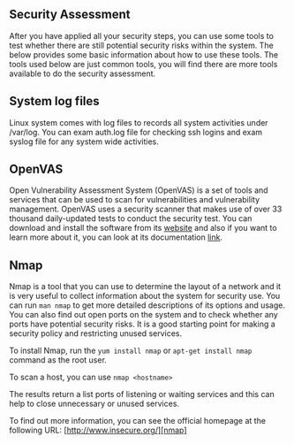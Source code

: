 ## Security Assessment

After you have applied all your security steps, you can use some tools to test
whether there are still potential security risks within the system. The below
provides some basic information about how to use these tools. The tools used
below are just common tools, you will find there are more tools available to do
the security assessment.

## System log files

Linux system comes with log files to records all system activities under /var/log.
You can exam auth.log file for checking ssh logins and exam syslog file for any
system wide activities. 


## OpenVAS

Open Vulnerability Assessment System (OpenVAS) is a set of tools and services
that can be used to scan for vulnerabilities and vulnerability management.
OpenVAS uses a security scanner that makes use of over 33 thousand daily-updated
tests to conduct the security test. You can download and install the software from
its [website][openvas] and also if you want to learn more about it, you can look
at its documentation [link][document].

## Nmap

Nmap is a tool that you can use to determine the layout of a network and it is
very useful to collect information about the system for security use. You can run ``` man nmap ```
to get more detailed descriptions of its options and usage.
You can also find out open ports on the system and to check whether any ports
have potential security risks. It is a good starting point for making a security
policy and restricting unused services.

To install Nmap, run the ``` yum install nmap ``` or ``` apt-get install nmap ```
command as the root user.

To scan a host, you can use ``` nmap <hostname> ```

The results return a list ports of listening or waiting services and this can
help to close unnecessary or unused services. 

To find out more information, you can see the official homepage at the following
URL: [http://www.insecure.org/][nmap]

[openvas]: http://www.openvas.org/
[document]: http://docs.greenbone.net/index.html#user_documentation
[nmap]: http://www.insecure.org/